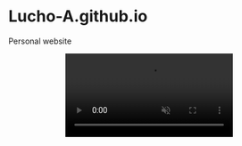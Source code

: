 # Lucho-A.github.io
Personal website

<p align="center">
<video src="https://user-images.githubusercontent.com/40904281/201540587-143a9823-b3b7-4f27-9e37-3f6d76f1e87f.mp4" autoplay loop muted> </video>
</p>
